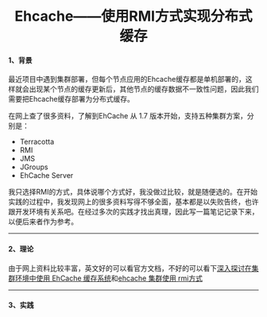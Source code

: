# <center>Ehcache——使用RMI方式实现分布式缓存</center>

#### 1、背景

最近项目中遇到集群部署，但每个节点应用的Ehcache缓存都是单机部署的，这样就会出现某个节点的缓存更新后，其他节点的缓存数据不一致性问题，因此我们需要把Ehcache缓存部署为分布式缓存。

在网上查了很多资料，了解到EhCache 从 1.7 版本开始，支持五种集群方案，分别是：
+ Terracotta
+ RMI
+ JMS
+ JGroups
+ EhCache Server

我只选择RMI的方式，具体说哪个方式好，我没做过比较，就是随便选的。在开始实践的过程中，我发现网上的很多资料写得不够全面，基本都是以失败告终，也许跟开发环境有关系吧。在经过多次的实践才找出真理，因此写一篇笔记记录下来，以便后来者作为参考。

------------------------------------------------------------------------------------------------
#### 2、理论

由于网上资料比较丰富，英文好的可以看官方文档，不好的可以看下[深入探讨在集群环境中使用 EhCache 缓存系统](http://www.ibm.com/developerworks/cn/java/j-lo-ehcache/)和[ehcache 集群使用 rmi方式](http://blog.csdn.net/xh199110/article/details/38474061)

------------------------------------------------------------------------------------------------
#### 3、实践




